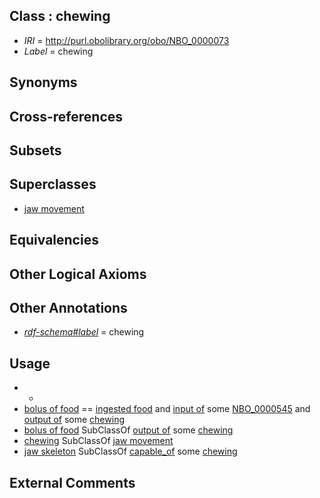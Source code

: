
## Class : chewing

 * *IRI* = http://purl.obolibrary.org/obo/NBO_0000073
 * *Label* = chewing

## Synonyms


## Cross-references


## Subsets


## Superclasses

 * [jaw movement](../../NBO/47/NBO_0000747.md)

## Equivalencies


## Other Logical Axioms


## Other Annotations

 * *[rdf-schema#label](../../el/rdf-schema#label.md)* = chewing

## Usage

 * -
 * [bolus of food](../../UBERON/13/UBERON_0012113.md) == [ingested food](../../UBERON/12/UBERON_0012112.md) and [input of](../../RO/52/RO_0002352.md) some [NBO_0000545](../../NBO/45/NBO_0000545.md) and [output of](../../RO/53/RO_0002353.md) some [chewing](../../NBO/73/NBO_0000073.md)
 * [bolus of food](../../UBERON/13/UBERON_0012113.md) SubClassOf [output of](../../RO/53/RO_0002353.md) some [chewing](../../NBO/73/NBO_0000073.md)
 * [chewing](../../NBO/73/NBO_0000073.md) SubClassOf [jaw movement](../../NBO/47/NBO_0000747.md)
 * [jaw skeleton](../../UBERON/08/UBERON_0001708.md) SubClassOf [capable_of](../../RO/15/RO_0002215.md) some [chewing](../../NBO/73/NBO_0000073.md)

## External Comments

